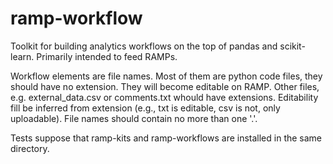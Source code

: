 # ramp-workflow
Toolkit for building analytics workflows on the top of pandas and scikit-learn. Primarily intended to feed RAMPs.

Workflow elements are file names. Most of them are python code files, they should have no extension. They will become editable on RAMP. Other files, e.g. external_data.csv or comments.txt whould have extensions. Editability fill be inferred from extension (e.g., txt is editable, csv is not, only uploadable). File names should contain no more than one '.'.

Tests suppose that ramp-kits and ramp-workflows are installed in the same directory.